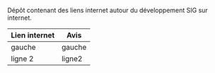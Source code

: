 Dépôt contenant des liens internet autour du développement SIG sur internet.

<table>
<thead>
<tr>
<th>Lien internet </th>
<th> Avis </th>
</tr>
</thead>
<tbody>
<tr>
<td>gauche  </td>
<td align="left"> gauche  </td>
</tr>
<tr>
<td>ligne 2 </td>
<td align="left"> ligne2  </td>
</tr>
</tbody>
</table>
